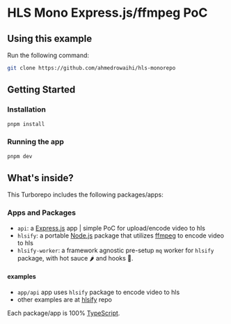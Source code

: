 # HLS Mono Express.js/ffmpeg PoC

## Using this example

Run the following command:

```sh
git clone https://github.com/ahmedrowaihi/hls-monorepo
```

## Getting Started

### Installation

```sh
pnpm install
```

### Running the app

```sh
pnpm dev
```

## What's inside?

This Turborepo includes the following packages/apps:

### Apps and Packages

- `api`: a [Express.js](https://expressjs.com/) app | simple PoC for upload/encode video to hls
- `hlsify`: a portable [Node.js](https://nodejs.org/en/) package that utilizes [ffmpeg](https://ffmpeg.org/) to encode video to hls
- `hlsify-worker`: a framework agnostic pre-setup `mq` worker for `hlsify` package, with hot sauce 🌶️ and hooks 🔗.

#### examples

- `app/api` app uses `hlsify` package to encode video to hls
- other examples are at [hlsify](https://github.com/ahmedrowaihi/hlsify-example) repo

Each package/app is 100% [TypeScript](https://www.typescriptlang.org/).
